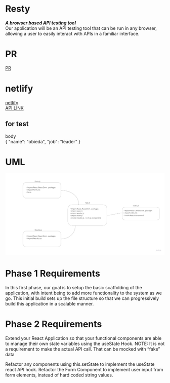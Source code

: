 # Resty  
***A browser based API testing tool***  
Our application will be an API testing tool that can be run in any browser, allowing a user to easily interact with APIs in a familiar interface.  

# PR  
[PR](https://github.com/Oubaida996/resty/pull/1)  

# netlify  
[netlify](https://6269a7141c9ee60059477dac--warm-hotteok-09251b.netlify.app/)  
[API LINK](https://reqres.in/api/users)  

## for test  

body  
{
    "name": "obieda",
    "job": "leader"
}

# UML  
![UML](./assets/Resty_uml.jpg)  


# Phase 1 Requirements 
 In this first phase, our goal is to setup the basic scaffolding of the application, with intent being to add more functionality to the system as we go. This initial build sets up the file structure so that we can progressively build this application in a scalable manner.  
 
 # Phase 2 Requirements 
Extend your React Application so that your functional components are able to manage their own state variables using the useState Hook.
NOTE: It is not a requirement to make the actual API call. That can be mocked with “fake” data

Refactor any components using this.setState to implement the useState react API hook.
Refactor the Form Component to implement user input from form elements, instead of hard coded string values.

